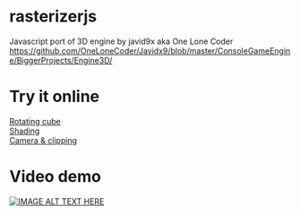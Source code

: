 # rasterizerjs
Javascript port of 3D engine by javid9x aka One Lone Coder<br>
https://github.com/OneLoneCoder/Javidx9/blob/master/ConsoleGameEngine/BiggerProjects/Engine3D/

# Try it online
<a href="https://maksimkorzh.github.io/rasterizerjs/rotating-cube.html">Rotating cube</a><br>
<a href="https://maksimkorzh.github.io/rasterizerjs/shading.html">Shading</a><br>
<a href="https://maksimkorzh.github.io/rasterizerjs/camera-and-clipping.html">Camera & clipping</a><br>

# Video demo
[![IMAGE ALT TEXT HERE](https://img.youtube.com/vi/9bEiR_6tovo/0.jpg)](https://www.youtube.com/watch?v=9bEiR_6tovo)
